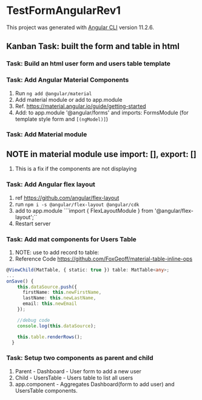 # TestFormAngularRev1

This project was generated with [Angular CLI](https://github.com/angular/angular-cli) version 11.2.6.

## Kanban Task: built the form and table in html

### Task: Build an html user form and users table template

### Task: Add Angular Material Components

1. Run ```ng add @angular/material```
2. Add material module or add to app.module
3. Ref. <https://material.angular.io/guide/getting-started>
4. Add: to app.module '@angular/forms' and imports: FormsModule (for template style form and ```[(ngModel)]```)

### Task: Add Material module

## NOTE in material module use import: [], export: []

1. This is a fix if the components are not displaying

### Task: Add Angular flex layout

1. ref <https://github.com/angular/flex-layout>
2. run ```npm i -s @angular/flex-layout @angular/cdk```
3. add to app.module ```import { FlexLayoutModule } from '@angular/flex-layout';``
4. Restart server

### Task: Add mat components for Users Table

1. NOTE: use to add record to table:
2. Reference Code <https://github.com/FoxGeoff/material-table-inline-ops>

```TypeScript
@ViewChild(MatTable, { static: true }) table: MatTable<any>;
...
onSave() {
    this.dataSource.push({
      firstName: this.newFirstName,
      lastName: this.newLastName,
      email: this.newEmail
    });

    //debug code
    console.log(this.dataSource);

    this.table.renderRows();
  }
  ```

### Task: Setup two components as parent and child

1. Parent - Dashboard - User form to add a new user
2. Child - UsersTable - Users table to list all users
3. app.component - Aggregates Dashboard(form to add user) and UsersTable components.
